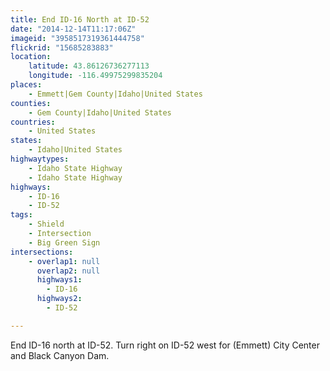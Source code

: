 ```yaml
---
title: End ID-16 North at ID-52
date: "2014-12-14T11:17:06Z"
imageid: "3958517319361444758"
flickrid: "15685283883"
location:
    latitude: 43.86126736277113
    longitude: -116.49975299835204
places:
    - Emmett|Gem County|Idaho|United States
counties:
    - Gem County|Idaho|United States
countries:
    - United States
states:
    - Idaho|United States
highwaytypes:
    - Idaho State Highway
    - Idaho State Highway
highways:
    - ID-16
    - ID-52
tags:
    - Shield
    - Intersection
    - Big Green Sign
intersections:
    - overlap1: null
      overlap2: null
      highways1:
        - ID-16
      highways2:
        - ID-52

---
```

End ID-16 north at ID-52.  Turn right on ID-52 west for (Emmett) City Center and Black Canyon Dam.
